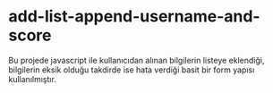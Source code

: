 # add-list-append-username-and-score

Bu projede javascript ile kullanıcıdan alınan bilgilerin listeye eklendiği, bilgilerin eksik olduğu takdirde ise hata verdiği basit bir form yapısı kullanılmıştır.
